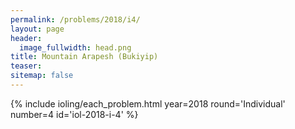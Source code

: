 ```yaml
---
permalink: /problems/2018/i4/
layout: page
header:
  image_fullwidth: head.png
title: Mountain Arapesh (Bukiyip)
teaser: 
sitemap: false
---
```


{% include ioling/each_problem.html year=2018 round='Individual' number=4 id='iol-2018-i-4' %}